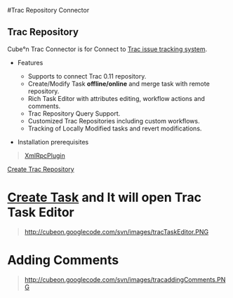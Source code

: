 #Trac Repository Connector

## Trac Repository ##

Cube°n Trac Connector is for Connect to [Trac issue tracking system](http://trac.edgewall.org/).

  * Features
    * Supports to connect Trac 0.11 repository.
    * Create/Modify Task **offline/online** and merge task with remote repository.
    * Rich Task Editor with attributes editing, workflow actions and comments.
    * Trac Repository Query Support.
    * Customized Trac Repositories including custom workflows.
    * Tracking of Locally Modified tasks and revert modifications.

  * Installation prerequisites
> [XmlRpcPlugin ](http://trac-hacks.org/wiki/XmlRpcPlugin)


[Create Trac Repository](CreateTracRepository.md)

#  [Create Task](GS_Task_Explorer.md) and It will open Trac Task Editor

> http://cubeon.googlecode.com/svn/images/tracTaskEditor.PNG

#  Adding Comments
> http://cubeon.googlecode.com/svn/images/tracaddingComments.PNG